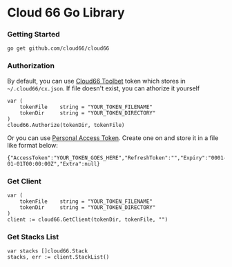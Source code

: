 Cloud 66 Go Library
=======

### Getting Started 

    go get github.com/cloud66/cloud66


### Authorization
    
By default, you can use [Cloud66 Toolbet](http://help.cloud66.com/toolbelt/toolbelt-introduction) token which stores in `~/.cloud66/cx.json`. If file doesn't exist, you can athorize it yourself

    var (
		tokenFile    string = "YOUR_TOKEN_FILENAME"
		tokenDir     string = "YOUR_TOKEN_DIRECTORY"
	)
    cloud66.Authorize(tokenDir, tokenFile)

Or you can use [Personal Access Token](https://app.cloud66.com/oauth/authorized_applications). Create one on and store it in a file like format below:

    {"AccessToken":"YOUR_TOKEN_GOES_HERE","RefreshToken":"","Expiry":"0001-01-01T00:00:00Z","Extra":null}

### Get Client

	var (
		tokenFile    string = "YOUR_TOKEN_FILENAME"
		tokenDir     string = "YOUR_TOKEN_DIRECTORY"
	)
	client := cloud66.GetClient(tokenDir, tokenFile, "")

### Get Stacks List

	var stacks []cloud66.Stack
	stacks, err := client.StackList()
